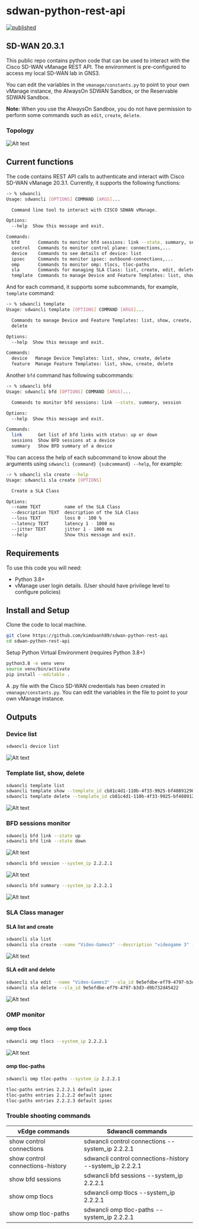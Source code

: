 # sdwan-python-rest-api

[![published](https://static.production.devnetcloud.com/codeexchange/assets/images/devnet-published.svg)](https://developer.cisco.com/codeexchange/github/repo/kimdoanh89/sdwan-python-rest-api)

## SD-WAN 20.3.1

This public repo contains python code that can be used to interact with the Cisco SD-WAN vManage REST API. The environment is pre-configured to access my local SD-WAN lab in GNS3. 

You can edit the variables in the `vmanage/constants.py` to point to your own vManage instance, the AlwaysOn SDWAN Sandbox, or the Reservable
SDWAN Sandbox.

**Note:** When you use the AlwaysOn Sandbox, you do not have permission to perform
some commands such as `edit`, `create`, `delete`.


### Topology

![Alt text](images/07_RG.png)

## Current functions
The code contains REST API calls to authenticate and interact with Cisco SD-WAN vManage 20.3.1. Currently, it supports the following functions:
```bash
-> % sdwancli
Usage: sdwancli [OPTIONS] COMMAND [ARGS]...

  Command line tool to interact with CISCO SDWAN vManage.

Options:
  --help  Show this message and exit.

Commands:
  bfd       Commands to monitor bfd sessions: link --state, summary, session
  control   Commands to monitor control plane: connections,...
  device    Commands to see details of device: list
  ipsec     Commands to monitor ipsec: outbound-connections,...
  omp       Commands to monitor omp: tlocs, tloc-paths
  sla       Commands for managing SLA Class: list, create, edit, delete
  template  Commands to manage Device and Feature Templates: list, show,...
```

And for each command, it supports some subcommands, for example, `template` command:

```bash
-> % sdwancli template
Usage: sdwancli template [OPTIONS] COMMAND [ARGS]...

  Commands to manage Device and Feature Templates: list, show, create,
  delete

Options:
  --help  Show this message and exit.

Commands:
  device   Manage Device Templates: list, show, create, delete
  feature  Manage Feature Templates: list, show, create, delete
```

Another `bfd` command has following subcommands:

```bash
-> % sdwancli bfd
Usage: sdwancli bfd [OPTIONS] COMMAND [ARGS]...

  Commands to monitor bfd sessions: link --state, summary, session

Options:
  --help  Show this message and exit.

Commands:
  link      Get list of bfd links with status: up or down
  sessions  Show BFD sessions at a device
  summary   Show BFD summary of a device
```

You can access the help of each subcommand to know about the arguments using 
`sdwancli {command} {subcommand} --help`, for example:

```bash
-> % sdwancli sla create --help
Usage: sdwancli sla create [OPTIONS]

  Create a SLA Class

Options:
  --name TEXT         name of the SLA Class
  --description TEXT  description of the SLA Class
  --loss TEXT         loss 0 - 100 %
  --latency TEXT      latency 1 - 1000 ms
  --jitter TEXT       jitter 1 - 1000 ms
  --help              Show this message and exit.
```

## Requirements

To use this code you will need:

- Python 3.8+
- vManage user login details. (User should have privilege level to configure policies)

## Install and Setup
Clone the code to local machine.
```bash
git clone https://github.com/kimdoanh89/sdwan-python-rest-api
cd sdwan-python-rest-api
```

Setup Python Virtual Environment (requires Python 3.8+)
```bash
python3.8 -m venv venv
source venv/bin/activate
pip install --editable .
```
A .py file with the Cisco SD-WAN credentials has been created in `vmanage/constants.py`. You can edit the variables in the file to point to your own vManage instance.

## Outputs
### Device list

```bash
sdwancli device list
```

![Alt text](images/01_device_list.png)

### Template list, show, delete

```bash
sdwancli template list
sdwancli template show --template_id cb81c4d1-110b-4f33-9925-bf4889129019
sdwancli template delete --template_id cb81c4d1-110b-4f33-9925-bf4889129019
```
![Alt text](images/01_template_list.png)

### BFD sessions monitor

```bash
sdwancli bfd link --state up
sdwancli bfd link --state down
```
![Alt text](images/03_bfd_link_up_down.png)

```bash
sdwancli bfd session --system_ip 2.2.2.1
```


![Alt text](images/03_bfd_session.png)

```bash
sdwancli bfd summary --system_ip 2.2.2.1
```

![Alt text](images/03_bfd_summary.png)

### SLA Class manager
#### SLA list and create

```bash
sdwancli sla list
sdwancli sla create --name "Video-Games3" --description "videogame 3" --loss 1 --latency 20 --jitter 5
```

![Alt text](images/04_sla_list_create.png)

#### SLA edit and delete
```bash
sdwancli sla edit --name "Video-Games3" --sla_id 9e5efdbe-ef79-4797-b3d3-d9b732d45422 --loss 10 --latency 100 --jitter 20
sdwancli sla delete --sla_id 9e5efdbe-ef79-4797-b3d3-d9b732d45422
```

![Alt text](images/04_sla_edit_delete.png)

### OMP monitor
#### omp tlocs
```bash
sdwancli omp tlocs --system_ip 2.2.2.1
```

![Alt text](images/05_omp_tlocs.png)

#### omp tloc-paths
```bash
sdwancli omp tloc-paths --system_ip 2.2.2.1
```
```bash
tloc-paths entries 2.2.2.1 default ipsec
tloc-paths entries 2.2.2.2 default ipsec
tloc-paths entries 2.2.2.3 default ipsec
```

### Trouble shooting commands

| vEdge commands                   | Sdwancli commands                                        |
|----------------------------------|----------------------------------------------------------|
| show control connections         | sdwancli control connections --system_ip 2.2.2.1         |
| show control connections-history | sdwancli control connections-history --system_ip 2.2.2.1 |
| show bfd sessions                | sdwancli bfd sessions --system_ip 2.2.2.1                |
| show omp tlocs                   | sdwancli omp tlocs --system_ip 2.2.2.1                   |
| show omp tloc-paths              | sdwancli omp tloc-paths --system_ip 2.2.2.1              |
